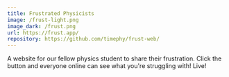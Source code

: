 ```yaml
---
title: Frustrated Physicists
image: /frust-light.png
image_dark: /frust.png
url: https://frust.app/
repository: https://github.com/timephy/frust-web/
---
```

A website for our fellow physics student to share their frustration. Click the button and everyone online can see what you're struggling with! Live!